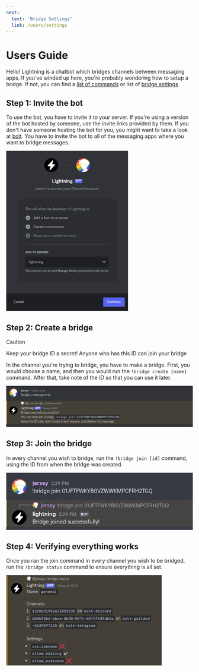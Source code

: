 ```yaml
---
next:
  text: 'Bridge Settings'
  link: /users/settings
---
```


# Users Guide

Hello! Lightning is a chatbot which bridges channels between messaging apps. If
you've winded up here, you're probably wondering how to setup a bridge. If not,
you can find a [list of commands](commands.md) or list of
[bridge settings](settings.md)

## Step 1: Invite the bot

To use the bot, you have to invite it to your server. If you're using a version
of the bot hosted by someone, use the invite links provided by them. If you
don't have someone hosting the bot for you, you might want to take a look at
[bolt](https://williamhorning.eu.org/bolt). You have to invite the bot to all of
the messaging apps where you want to bridge messages.

![invite image](./guide/invite.png)

## Step 2: Create a bridge

> [!CAUTION]
> Keep your bridge ID a secret! Anyone who has this ID can join your bridge

In the channel you're trying to bridge, you have to make a bridge. First, you
would choose a name, and then you would run the `!bridge create [name]` command.
After that, take note of the ID so that you can use it later.

![creating bridge image](./commands/create.png)

## Step 3: Join the bridge

In every channel you wish to bridge, run the `!bridge join [id]` command, using
the ID from when the bridge was created.

![joining bridge image](./commands/join.png)

## Step 4: Verifying everything works

Once you ran the join command in every channel you wish to be bridged, run the
`!bridge status` command to ensure everything is all set.

![bridge status image](./commands/status.png)
